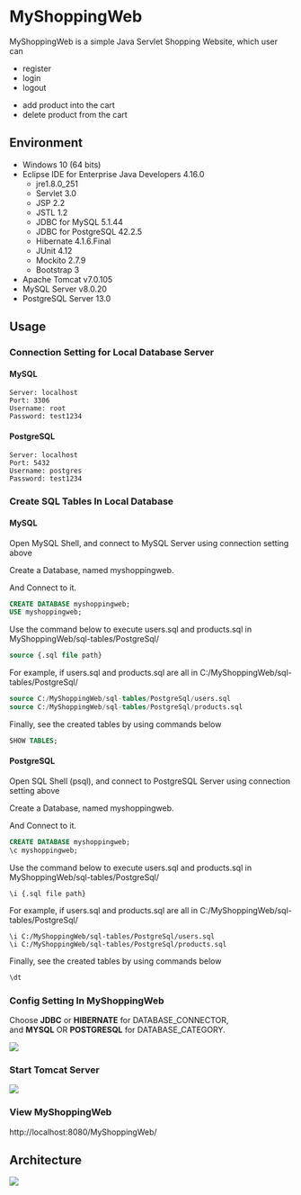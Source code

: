 # MyShoppingWeb

<p>MyShoppingWeb is a simple Java Servlet Shopping Website, which user can</p> 
<ul>
  <li>register</li>
  <li>login</li>
  <li>logout</li>
</ul>
<ul>
  <li>add product into the cart</li>
  <li>delete product from the cart</li>
</ul>

## Environment

- Windows 10 (64 bits) <br>
- Eclipse IDE for Enterprise Java Developers 4.16.0 <br>
  - jre1.8.0_251 <br>
  - Servlet 3.0 <br>
  - JSP 2.2 <br>
  - JSTL 1.2 <br>
  - JDBC for MySQL 5.1.44 <br>
  - JDBC for PostgreSQL 42.2.5 <br>
  - Hibernate 4.1.6.Final <br>
  - JUnit 4.12 <br>
  - Mockito 2.7.9 <br>
  - Bootstrap 3 <br>
- Apache Tomcat v7.0.105 <br>
- MySQL Server v8.0.20 <br>
- PostgreSQL Server 13.0 <br>

## Usage
### Connection Setting for Local Database Server
#### MySQL
```
Server: localhost
Port: 3306
Username: root
Password: test1234
```

#### PostgreSQL
```
Server: localhost
Port: 5432
Username: postgres
Password: test1234
```

### Create SQL Tables In Local Database
#### MySQL
<p>Open MySQL Shell, and connect to MySQL Server using connection setting above</p>

<p>Create a Database, named myshoppingweb.</p>
<p>And Connect to it.</p>

```sql
CREATE DATABASE myshoppingweb;
USE myshoppingweb;
```

<p>Use the command below to execute users.sql and products.sql in MyShoppingWeb/sql-tables/PostgreSql/</p>

```sql
source {.sql file path}
```

<p>For example, if users.sql and products.sql are all in C:/MyShoppingWeb/sql-tables/PostgreSql/</p>

```sql
source C:/MyShoppingWeb/sql-tables/PostgreSql/users.sql
source C:/MyShoppingWeb/sql-tables/PostgreSql/products.sql
```

<p>Finally, see the created tables by using commands below</p>

```sql
SHOW TABLES;
```

#### PostgreSQL
<p>Open SQL Shell (psql), and connect to PostgreSQL Server using connection setting above</p>
<p>Create a Database, named myshoppingweb.</p>
<p>And Connect to it.</p>

```sql
CREATE DATABASE myshoppingweb;
\c myshoppingweb;
```

<p>Use the command below to execute users.sql and products.sql in MyShoppingWeb/sql-tables/PostgreSql/</p>

```
\i {.sql file path}
```

<p>For example, if users.sql and products.sql are all in C:/MyShoppingWeb/sql-tables/PostgreSql/</p>

```
\i C:/MyShoppingWeb/sql-tables/PostgreSql/users.sql
\i C:/MyShoppingWeb/sql-tables/PostgreSql/products.sql
```

<p>Finally, see the created tables by using commands below</p>

```sql
\dt
```

### Config Setting In MyShoppingWeb
<p>Choose <b>JDBC</b> or <b>HIBERNATE</b> for DATABASE_CONNECTOR, <br>
  and <b>MYSQL</b> OR <b>POSTGRESQL</b> for DATABASE_CATEGORY.</p>

![](https://i.imgur.com/ylxoXaE.png)

### Start Tomcat Server
![](https://i.imgur.com/TscZkDz.png)

### View MyShoppingWeb
http://localhost:8080/MyShoppingWeb/


## Architecture
![](https://i.imgur.com/igXcT92.png)
